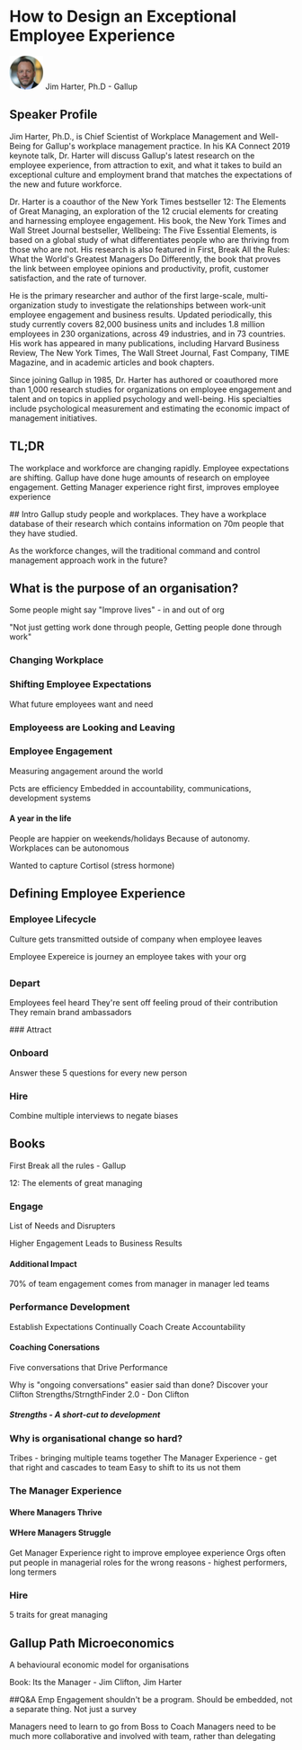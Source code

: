 # How to Design an Exceptional Employee Experience
<img src="../media/SpeakerHeadshot_01JimHarter.png" width="60px">  
Jim Harter, Ph.D - Gallup

## Speaker Profile
Jim Harter, Ph.D., is Chief Scientist of Workplace Management and Well-Being for Gallup's workplace management practice. In his KA Connect 2019 keynote talk, Dr. Harter will discuss Gallup's latest research on the employee experience, from attraction to exit, and what it takes to build an exceptional culture and employment brand that matches the expectations of the new and future workforce.

Dr. Harter is a coauthor of the New York Times bestseller 12: The Elements of Great Managing, an exploration of the 12 crucial elements for creating and harnessing employee engagement. His book, the New York Times and Wall Street Journal bestseller, Wellbeing: The Five Essential Elements, is based on a global study of what differentiates people who are thriving from those who are not. His research is also featured in First, Break All the Rules: What the World's Greatest Managers Do Differently, the book that proves the link between employee opinions and productivity, profit, customer satisfaction, and the rate of turnover.

He is the primary researcher and author of the first large-scale, multi-organization study to investigate the relationships between work-unit employee engagement and business results. Updated periodically, this study currently covers 82,000 business units and includes 1.8 million employees in 230 organizations, across 49 industries, and in 73 countries. His work has appeared in many publications, including Harvard Business Review, The New York Times, The Wall Street Journal, Fast Company, TIME Magazine, and in academic articles and book chapters. 

Since joining Gallup in 1985, Dr. Harter has authored or coauthored more than 1,000 research studies for organizations on employee engagement and talent and on topics in applied psychology and well-being. His specialties include psychological measurement and estimating the economic impact of management initiatives.

## TL;DR
The workplace and workforce are changing rapidly. Employee expectations are shifting. Gallup have done huge amounts of research on employee engagement. Getting Manager experience right first, improves employee experience

## Intro
Gallup study people and workplaces. They have a workplace database of their research which contains information on 70m people that they have studied.

As the workforce changes, will the traditional command and control management approach work in the future?


## What is the purpose of an organisation?
Some people might say "Improve lives" - in and out of org

"Not just getting work done through people, Getting people done through work"

### Changing Workplace

### Shifting Employee Expectations
What future employees want and need

### Employeess are Looking and Leaving

### Employee Engagement
Measuring angagement around the world

Pcts are efficiency
Embedded in accountability, communications, development systems

#### A year in the life
People are happier on weekends/holidays
Because of autonomy. Workplaces can be autonomous

Wanted to capture Cortisol (stress hormone)

## Defining Employee Experience
### Employee Lifecycle
Culture gets transmitted outside of company when employee leaves

Employee Expereice is journey an employee takes with your org

## 

### Depart
Employees feel heard
They're sent off feeling proud of their contribution
They remain brand ambassadors

### Attract

### Onboard
Answer these 5 questions for every new person

### Hire

Combine multiple interviews to negate biases


## Books
First Break all the rules - Gallup 

12: The elements of great managing

### Engage
List of Needs and Disrupters

Higher Engagement Leads to Business Results

#### Additional Impact

70% of team engagement comes from manager in manager led teams

### Performance Development
Establish Expectations
Continually Coach
Create Accountability

#### Coaching Conersations
Five conversations that Drive Performance

Why is "ongoing conversations" easier said than done?
Discover your Clifton Strengths/StrngthFinder 2.0 - Don Clifton

##### Strengths - A short-cut to development

### Why is organisational change so hard?
Tribes - bringing multiple teams together
The Manager Experience - get that right and cascades to team
Easy to shift to its us not them

### The Manager Experience

#### Where Managers Thrive

#### WHere Managers Struggle

Get Manager Experience right to improve employee experience
Orgs often put people in managerial roles for the wrong reasons - highest performers, long termers

### Hire
5 traits for great managing

## Gallup Path Microeconomics
A behavioural economic model for organisations

Book: Its the Manager - Jim Clifton, Jim Harter


##Q&A
Emp Engagement shouldn't be a program. Should be embedded, not a separate thing. Not just a survey

Managers need to learn to go from Boss to Coach
Managers need to be much more collaborative and involved with team, rather than delegating

